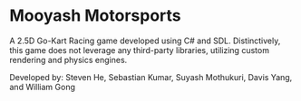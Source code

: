 # Mooyash Motorsports

A 2.5D Go-Kart Racing game developed using C# and SDL. Distinctively, this game does not leverage any third-party libraries, utilizing custom rendering and physics engines.

Developed by: Steven He, Sebastian Kumar, Suyash Mothukuri, Davis Yang, and William Gong
